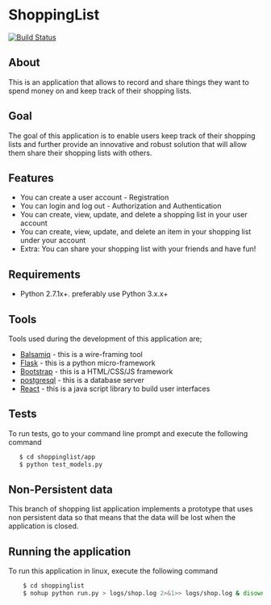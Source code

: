 # ShoppingList
[![Build Status](https://travis-ci.org/kasulani/Shoppinglist.svg?branch=master)](https://travis-ci.org/kasulani/shoppinglist)
## About
This is an application that allows to record and share things they want
to spend money on and keep track of their shopping lists.
## Goal
The goal of this application is to enable users keep track of their shopping lists and further
provide an innovative and robust solution that will allow them share their
shopping lists with others.
## Features
- You can create a user account - Registration
- You can login and log out - Authorization and Authentication
- You can create, view, update, and delete a shopping list in your user account
- You can create, view, update, and delete an item in your shopping list under your account
- Extra: You can share your shopping list with your friends and have fun!
## Requirements
- Python 2.7.1x+. preferably use Python 3.x.x+
## Tools
Tools used during the development of this application are;
- [Balsamiq](https://balsamiq.com/) - this is a wire-framing tool
- [Flask](http://flask.pocoo.org/) - this is a python micro-framework
- [Bootstrap](http://getbootstrap.com/) - this is a HTML/CSS/JS framework
- [postgresql](https://www.postgresql.org/) - this is a database server
- [React](https://facebook.github.io/react/) - this is a java script library
to build user interfaces
## Tests
To run tests, go to your command line prompt and execute the following command
```sh
   $ cd shoppinglist/app
   $ python test_models.py
```
## Non-Persistent data
This branch of shopping list application implements a prototype that uses non persistent data so that
means that the data will be lost when the application is closed.
## Running the application
To run this application in linux, execute the following command
```sh
    $ cd shoppinglist
    $ nohup python run.py > logs/shop.log 2>&1>> logs/shop.log & disown
```
